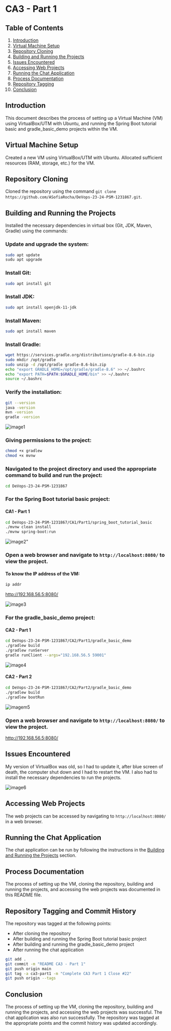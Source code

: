 # CA3 - Part 1

## Table of Contents
1. [Introduction](#introduction)
2. [Virtual Machine Setup](#virtual-machine-setup)
3. [Repository Cloning](#repository-cloning)
4. [Building and Running the Projects](#building-and-running-the-projects)
5. [Issues Encountered](#issues-encountered)
6. [Accessing Web Projects](#accessing-web-projects)
7. [Running the Chat Application](#running-the-chat-application)
8. [Process Documentation](#process-documentation)
9. [Repository Tagging](#repository-tagging)
10. [Conclusion](#conclusion)

## Introduction
This document describes the process of setting up a Virtual Machine (VM) using VirtualBox/UTM with Ubuntu, and running the Spring Boot tutorial basic and gradle_basic_demo projects within the VM.

## Virtual Machine Setup
Created a new VM using VirtualBox/UTM with Ubuntu. Allocated sufficient resources (RAM, storage, etc.) for the VM.

## Repository Cloning
Cloned the repository using the command `git clone https://github.com/ASofiaRocha/DeVops-23-24-PSM-1231867.git`.

## Building and Running the Projects
Installed the necessary dependencies in virtual box (Git, JDK, Maven, Gradle) using the commands:

### Update and upgrade the system:
```bash
sudo apt update
sudu apt upgrade
```

### Install Git:
```bash
sudo apt install git
```

### Install JDK:
```bash
sudo apt install openjdk-11-jdk
```

### Install Maven:
```bash
sudo apt install maven
```

### Install Gradle:
```bash
wget https://services.gradle.org/distributions/gradle-8.6-bin.zip
sudo mkdir /opt/gradle
sudo unzip -d /opt/gradle gradle-8.6-bin.zip
echo "export GRADLE_HOME=/opt/gradle/gradle-8.6" >> ~/.bashrc
echo "export PATH=$PATH:$GRADLE_HOME/bin" >> ~/.bashrc
source ~/.bashrc
```

### Verify the installation:
```bash
git --version
java -version
mvn -version
gradle -version
```
![image1](Versoes.png)

### Giving permissions to the project:
```bash
chmod +x gradlew
chmod +x mvnw
```

### Navigated to the project directory and used the appropriate command to build and run the project:  
```bash
cd DeVops-23-24-PSM-1231867
```

### For the Spring Boot tutorial basic project:
#### CA1 - Part 1
```bash
cd DeVops-23-24-PSM-1231867/CA1/Part1/spring_boot_tutorial_basic
./mvnw clean install
./mvnw spring-boot:run
```
![image2](CA1.png)"

### Open a web browser and navigate to `http://localhost:8080/` to view the project.
#### To know the IP address of the VM:
```bash
ip addr
```
http://192.168.56.5:8080/

![image3](localhost.png)

### For the gradle_basic_demo project:
#### CA2 - Part 1
```bash
cd DeVops-23-24-PSM-1231867/CA2/Part1/gradle_basic_demo
./gradlew build
./gradlew runServer
gradle runClient --args="192.168.56.5 59001"
```
![image4](CA2-Part1.png)

#### CA2 - Part 2
```bash
cd DeVops-23-24-PSM-1231867/CA2/Part2/gradle_basic_demo
./gradlew build
./gradlew bootRun
```
![imagem5](CA2-Part2.png)

### Open a web browser and navigate to `http://localhost:8080/` to view the project.
http://192.168.56.5:8080/

## Issues Encountered
My version of VirtualBox was old, so I had to update it, after blue screen of death, the computer shut down and I had to restart the VM.
I also had to install the necessary dependencies to run the projects. 

![image6](VBUp.png)

## Accessing Web Projects
The web projects can be accessed by navigating to `http://localhost:8080/` in a web browser.

## Running the Chat Application
The chat application can be run by following the instructions in the [Building and Running the Projects](#building-and-running-the-projects) section.

## Process Documentation
The process of setting up the VM, cloning the repository, building and running the projects, and accessing the web projects was documented in this README file.

## Repository Tagging and Commit History
The repository was tagged at the following points:
- After cloning the repository
- After building and running the Spring Boot tutorial basic project
- After building and running the gradle_basic_demo project
- After running the chat application
```bash
git add .
git commit -m "README CA3 - Part 1"
git push origin main
git tag -a ca3-part1 -m "Complete CA3 Part 1 Close #22"
git push origin --tags
```
## Conclusion
The process of setting up the VM, cloning the repository, building and running the projects, and accessing the web projects was successful. 
The chat application was also run successfully. The repository was tagged at the appropriate points and the commit history was updated accordingly.
```
